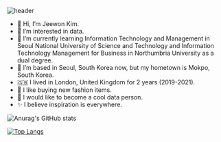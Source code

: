 ![header](https://capsule-render.vercel.app/api?type=waving&color=auto&height=300&section=header&text=Hello!안녕하세요!&fontSize=50)


- 👋 Hi, I’m Jeewon Kim.
- 👀 I’m interested in data.
- 🌱 I’m currently learning Information Technology and Management in Seoul National University of Science and Technology and Information Technology Management for Business in Northumbria University as a dual degree.
- 💞️ I’m based in Seoul, South Korea now, but my hometown is Mokpo, South Korea.
- 🇬🇧 I lived in London, United Kingdom for 2 years (2019-2021).
- 👗 I like buying new fashion items.
- 💭 I would like to become a cool data person.
- ✨ I believe inspiration is everywhere.



![Anurag's GitHub stats](https://github-readme-stats.vercel.app/api?username=jeewonkimm2&show_icons=true)

[![Top Langs](https://github-readme-stats.vercel.app/api/top-langs/?username=jeewonkimm2)](https://github.com/anuraghazra/github-readme-stats)

<!---
jeewonkimm2/jeewonkimm2 is a ✨ special ✨ repository because its `README.md` (this file) appears on your GitHub profile.
You can click the Preview link to take a look at your changes.
--->
